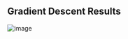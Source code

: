 ## Gradient Descent Results
![image](https://user-images.githubusercontent.com/89338633/158051179-6679da73-4f79-483f-90f3-91ce9595629a.png)

